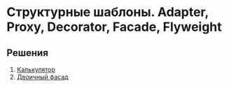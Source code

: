 # Структурные шаблоны. Adapter, Proxy, Decorator, Facade, Flyweight

## Решения
1. [Калькулятор](/task1)
1. [Двоичный фасад](/task2)
